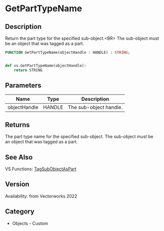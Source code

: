 # GetPartTypeName

## Description
Return the part type for the specified sub-object.&lt;BR&gt;
The sub-object must be an object that was tagged as a part.

```pascal
FUNCTION GetPartTypeName(objectHandle : HANDLE) : STRING;
```

```python

def vs.GetPartTypeName(objectHandle):
    return STRING
```

## Parameters
|Name|Type|Description|
|---|---|---|
|objectHandle|HANDLE|The sub-object handle.|

## Returns
The part type name for the specified sub-object. The sub-object must be an object that was tagged as a part.

## See Also
VS Functions:
[TagSubObjectAsPart](TagSubObjectAsPart.md)

## Version
Availability: from Vectorworks 2022
## Category
* Objects - Custom

